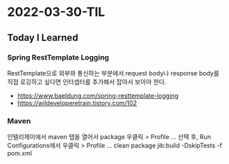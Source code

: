# 2022-03-30-TIL

## Today I Learned

### Spring RestTemplate Logging

RestTemplate으로 외부와 통신하는 부분에서 request body나 response body를 직접 로깅하고 싶다면 인터셉터를 추가해서 잡아서 보아야 한다.

- https://www.baeldung.com/spring-resttemplate-logging
- https://wildeveloperetrain.tistory.com/102

### Maven

인텔리제이에서 maven 탭을 열어서 package 우클릭 > Profile ... 선택 후, Run Configurations에서 우클릭 > Profile ...
clean package jib:build -DskipTests -f pom.xml
